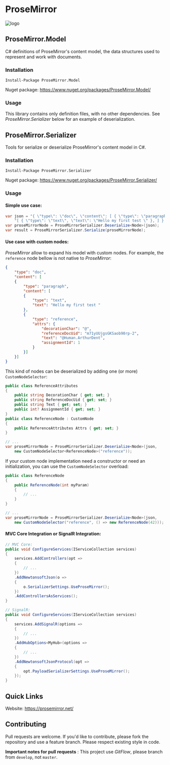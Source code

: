 # ProseMirror

![logo](https://avatars.githubusercontent.com/u/13659461)

## ProseMirror.Model
C# definitions of ProseMirror's content model, the data structures used to represent and work with documents.

### Installation 

```
Install-Package ProseMirror.Model
```

Nuget package: https://www.nuget.org/packages/ProseMirror.Model/

### Usage
This library contains only definition files, with no other dependencies. See *ProseMirror.Serializer* below for an example of deserialization. 

## ProseMirror.Serializer 
Tools for serialize or deserialize ProseMirror's content model in C#.

### Installation 

```
Install-Package ProseMirror.Serializer
```

Nuget package: https://www.nuget.org/packages/ProseMirror.Serializer/

### Usage

#### Simple use case: 

```c#
var json = "{ \"type\": \"doc\", \"content\": [ { \"type\": \"paragraph\", \"content\": " +
    "[ { \"type\": \"text\", \"text\": \"Hello my first test \" }, ] } ] }";
var proseMirrorNode = ProseMirrorSerializer.Deserialize<Node>(json);
var result = ProseMirrorSerializer.Serialize(proseMirrorNode);
```

#### Use case with custom nodes:

*ProseMirror* allow to expand his model with custom nodes. For example, the `reference` node bellow is not native to *ProseMirror*:
```json
{
    "type": "doc",
    "content": [
    {
        "type": "paragraph",
        "content": [
        {
            "type": "text",
            "text": "Hello my first test "
        },
        {
            "type": "reference",
            "attrs": {
                "decorationChar": "@",
                "referenceDocUid": "m71yUUjgsGKSaob90rp-2",
                "text": "@Human.ArthurDent",
                "assignmentId": 1
            }
        }]
    }]
}
```

This kind of nodes can be deserialized by adding one (or more) `CustomNodeSelector`:

```c#
public class ReferenceAttributes 
{
    public string DecorationChar { get; set; }
    public string ReferenceDocUid { get; set; }
    public string Text { get; set; }
    public int? AssignmentId { get; set; }
}
public class ReferenceNode : CustomNode
{
    public ReferenceAttributes Attrs { get; set; }
}

// ...
var proseMirrorNode = ProseMirrorSerializer.Deserialize<Node>(json, 
    new CustomNodeSelector<ReferenceNode>("reference"));
```

If your custom node implementation need a constructor or need an initialization, you can use the `CustomNodeSelector` overload:

```c#
public class ReferenceNode 
{
    public ReferenceNode(int myParam)
    {
        // ...
    }
}

// ...
var proseMirrorNode = ProseMirrorSerializer.Deserialize<Node>(json, 
    new CustomNodeSelector("reference", () => new ReferenceNode(42)));
```

#### MVC Core Integration or SignalR Integration: 

```c#
// MVC Core:
public void ConfigureServices(IServiceCollection services)
{
    services.AddControllers(opt =>
    {
        // ...
    })
    .AddNewtonsoftJson(o =>
    {
        o.SerializerSettings.UseProseMirror();
    })
    .AddControllersAsServices();
}

// SignalR:
public void ConfigureServices(IServiceCollection services)
{
    services.AddSignalR(options =>
    {
        // ...
    })
    .AddHubOptions<MyHub>(options =>
    {
        // ...
    })
    .AddNewtonsoftJsonProtocol(opt =>
    {
        opt.PayloadSerializerSettings.UseProseMirror();
    });
}
```

## Quick Links
Website: https://prosemirror.net/

## Contributing
Pull requests are welcome. If you'd like to contribute, please fork the repository and use a feature branch. Please respect existing style in code.

**Important notes for pull requests** : This project use *GitFlow*, please branch from `develop`, not `master`.
